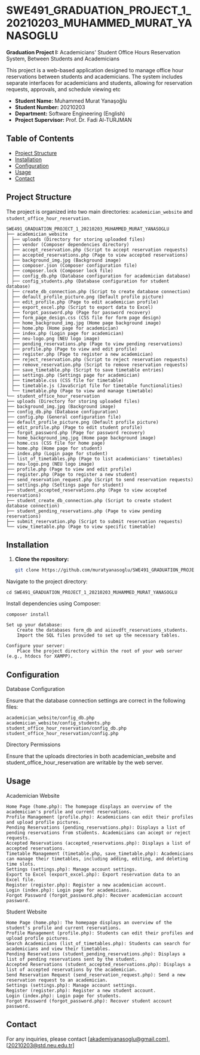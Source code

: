 # SWE491_GRADUATION_PROJECT_1_20210203_MUHAMMED_MURAT_YANASOGLU

**Graduation Project I:** Academicians' Student Office Hours Reservation System, Between Students and Academicians

This project is a web-based application designed to manage office hour reservations between students and academicians. The system includes separate interfaces for academicians and students, allowing for reservation requests, approvals, and schedule viewing etc

- **Student Name:** Muhammed Murat Yanaşoğlu
- **Student Number:** 20210203
- **Department:** Software Engineering (English)
- **Project Supervisor:** Prof. Dr. Fadi Al-TURJMAN

## Table of Contents

- [Project Structure](#project-structure)
- [Installation](#installation)
- [Configuration](#configuration)
- [Usage](#usage)
- [Contact](#contact)

## Project Structure

The project is organized into two main directories: `academician_website` and `student_office_hour_reservation`.

```
SWE491_GRADUATION_PROJECT_1_20210203_MUHAMMED_MURAT_YANASOGLU
├── academician_website
│ ├── uploads (Directory for storing uploaded files)
│ ├── vendor (Composer dependencies directory)
│ ├── accept_reservation.php (Script to accept reservation requests)
│ ├── accepted_reservations.php (Page to view accepted reservations)
│ ├── background_img.jpg (Background image)
│ ├── composer.json (Composer configuration file)
│ ├── composer.lock (Composer lock file)
│ ├── config_db.php (Database configuration for academician database)
│ ├── config_students.php (Database configuration for student database)
│ ├── create_db_connection.php (Script to create database connection)
│ ├── default_profile_picture.png (Default profile picture)
│ ├── edit_profile.php (Page to edit academician profile)
│ ├── export_excel.php (Script to export data to Excel)
│ ├── forgot_password.php (Page for password recovery)
│ ├── form_page_design.css (CSS file for form page design)
│ ├── home_background_img.jpg (Home page background image)
│ ├── home.php (Home page for academician)
│ ├── index.php (Login page for academician)
│ ├── neu-logo.png (NEU logo image)
│ ├── pending_reservations.php (Page to view pending reservations)
│ ├── profile.php (Page to view and edit profile)
│ ├── register.php (Page to register a new academician)
│ ├── reject_reservation.php (Script to reject reservation requests)
│ ├── remove_reservation.php (Script to remove reservation requests)
│ ├── save_timetable.php (Script to save timetable entries)
│ ├── settings.php (Settings page for academician)
│ ├── timetable.css (CSS file for timetable)
│ ├── timetable.js (JavaScript file for timetable functionalities)
│ └── timetable.php (Page to view and manage timetable)
└── student_office_hour_reservation
├── uploads (Directory for storing uploaded files)
├── background_img.jpg (Background image)
├── config_db.php (Database configuration)
├── config.php (General configuration file)
├── default_profile_picture.png (Default profile picture)
├── edit_profile.php (Page to edit student profile)
├── forgot_password.php (Page for password recovery)
├── home_background_img.jpg (Home page background image)
├── home.css (CSS file for home page)
├── home.php (Home page for student)
├── index.php (Login page for student)
├── list_of_timetables.php (Page to list academicians' timetables)
├── neu-logo.png (NEU logo image)
├── profile.php (Page to view and edit profile)
├── register.php (Page to register a new student)
├── send_reservation_request.php (Script to send reservation requests)
├── settings.php (Settings page for student)
├── student_accepted_reservations.php (Page to view accepted reservations)
├── student_create_db_connection.php (Script to create student database connection)
├── student_pending_reservations.php (Page to view pending reservations)
├── submit_reservation.php (Script to submit reservation requests)
└── view_timetable.php (Page to view specific timetable)
```

## Installation

1. **Clone the repository:**
   ```bash
   git clone https://github.com/muratyanasoglu/SWE491_GRADUATION_PROJECT_1_20210203_MUHAMMED_MURAT_YANASOGLU.git
   ```

Navigate to the project directory:

```cd SWE491_GRADUATION_PROJECT_1_20210203_MUHAMMED_MURAT_YANASOGLU```

Install dependencies using Composer:

```composer install```

    Set up your database:
        Create the databases form_db and aiiovdft_reservations_students.
        Import the SQL files provided to set up the necessary tables.

    Configure your server:
        Place the project directory within the root of your web server (e.g., htdocs for XAMPP).

## Configuration
Database Configuration

Ensure that the database connection settings are correct in the following files:

    academician_website/config_db.php
    academician_website/config_students.php
    student_office_hour_reservation/config_db.php
    student_office_hour_reservation/config.php

Directory Permissions

Ensure that the uploads directories in both academician_website and student_office_hour_reservation are writable by the web server.

## Usage

Academician Website

    Home Page (home.php): The homepage displays an overview of the academician's profile and current reservations.
    Profile Management (profile.php): Academicians can edit their profiles and upload profile pictures.
    Pending Reservations (pending_reservations.php): Displays a list of pending reservations from students. Academicians can accept or reject requests.
    Accepted Reservations (accepted_reservations.php): Displays a list of accepted reservations.
    Timetable Management (timetable.php, save_timetable.php): Academicians can manage their timetables, including adding, editing, and deleting time slots.
    Settings (settings.php): Manage account settings.
    Export to Excel (export_excel.php): Export reservation data to an Excel file.
    Register (register.php): Register a new academician account.
    Login (index.php): Login page for academicians.
    Forgot Password (forgot_password.php): Recover academician account password.

Student Website

    Home Page (home.php): The homepage displays an overview of the student's profile and current reservations.
    Profile Management (profile.php): Students can edit their profiles and upload profile pictures.
    Search Academicians (list_of_timetables.php): Students can search for academicians and view their timetables.
    Pending Reservations (student_pending_reservations.php): Displays a list of pending reservations sent by the student.
    Accepted Reservations (student_accepted_reservations.php): Displays a list of accepted reservations by the academician.
    Send Reservation Request (send_reservation_request.php): Send a new reservation request to an academician.
    Settings (settings.php): Manage account settings.
    Register (register.php): Register a new student account.
    Login (index.php): Login page for students.
    Forgot Password (forgot_password.php): Recover student account password.

## Contact

For any inquiries, please contact [akademiyanasoglu@gmail.com],[20210203@std.neu.edu.tr]
